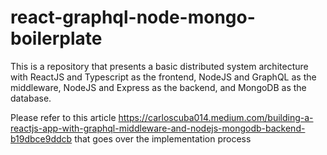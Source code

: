 # react-graphql-node-mongo-boilerplate

This is a repository that presents a basic distributed system architecture with ReactJS and Typescript as the frontend, NodeJS and GraphQL as the middleware, NodeJS and Express as the backend, and MongoDB as the database.

Please refer to this article https://carloscuba014.medium.com/building-a-reactjs-app-with-graphql-middleware-and-nodejs-mongodb-backend-b19dbce9ddcb that goes over the implementation process
